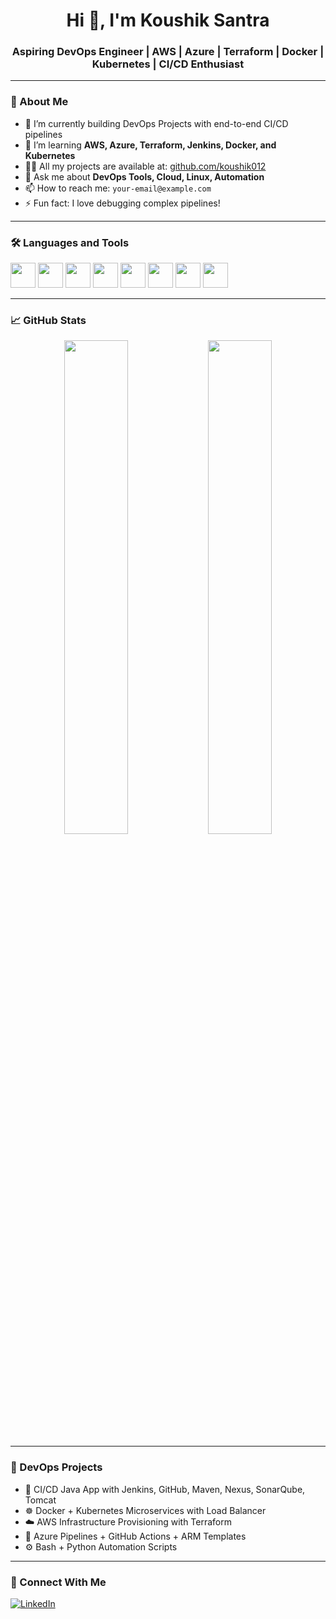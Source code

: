 <h1 align="center">Hi 👋, I'm Koushik Santra</h1>
<h3 align="center">Aspiring DevOps Engineer | AWS | Azure | Terraform | Docker | Kubernetes | CI/CD Enthusiast</h3>

---

### 💫 About Me
- 🔭 I’m currently building DevOps Projects with end-to-end CI/CD pipelines  
- 🌱 I’m learning **AWS, Azure, Terraform, Jenkins, Docker, and Kubernetes**  
- 👨‍💻 All my projects are available at: [github.com/koushik012](https://github.com/koushik012)  
- 💬 Ask me about **DevOps Tools, Cloud, Linux, Automation**  
- 📫 How to reach me: `your-email@example.com`  
- ⚡ Fun fact: I love debugging complex pipelines!

---

### 🛠️ Languages and Tools

<p align="left">
  <img src="https://cdn.jsdelivr.net/gh/devicons/devicon/icons/docker/docker-original.svg" width="40" height="40"/>
  <img src="https://cdn.jsdelivr.net/gh/devicons/devicon/icons/kubernetes/kubernetes-plain.svg" width="40" height="40"/>
  <img src="https://cdn.jsdelivr.net/gh/devicons/devicon/icons/terraform/terraform-original.svg" width="40" height="40"/>
  <img src="https://cdn.jsdelivr.net/gh/devicons/devicon/icons/git/git-original.svg" width="40" height="40"/>
  <img src="https://cdn.jsdelivr.net/gh/devicons/devicon/icons/github/github-original.svg" width="40" height="40"/>
  <img src="https://cdn.jsdelivr.net/gh/devicons/devicon/icons/jenkins/jenkins-original.svg" width="40" height="40"/>
  <img src="https://cdn.jsdelivr.net/gh/devicons/devicon/icons/python/python-original.svg" width="40" height="40"/>
  <img src="https://cdn.jsdelivr.net/gh/devicons/devicon/icons/bash/bash-original.svg" width="40" height="40"/>
</p>

---

### 📈 GitHub Stats

<p align="center">
  <img src="https://github-readme-stats.vercel.app/api?username=koushik012&show_icons=true&theme=github_dark&hide_border=true" width="45%" />
  <img src="https://github-readme-streak-stats.herokuapp.com/?user=koushik012&theme=github-dark&hide_border=true" width="45%" />
</p>

---

### 🚀 DevOps Projects

- 🔧 CI/CD Java App with Jenkins, GitHub, Maven, Nexus, SonarQube, Tomcat
- ☸️ Docker + Kubernetes Microservices with Load Balancer
- ☁️ AWS Infrastructure Provisioning with Terraform
- 🔄 Azure Pipelines + GitHub Actions + ARM Templates
- ⚙️ Bash + Python Automation Scripts

---

### 🔗 Connect With Me

[![LinkedIn](https:/)]()
